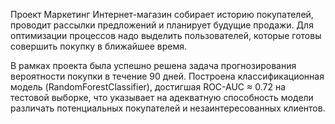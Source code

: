 Проект Маркетинг
Интернет-магазин собирает историю покупателей, проводит рассылки предложений и
планирует будущие продажи. Для оптимизации процессов надо выделить пользователей,
которые готовы совершить покупку в ближайшее время.

В рамках проекта была успешно решена задача прогнозирования вероятности покупки в течение 90 дней. Построена классификационная модель (RandomForestClassifier), достигшая ROC-AUC ≈ 0.72 на тестовой выборке, что указывает на адекватную способность модели различать потенциальных покупателей и незаинтересованных клиентов.
